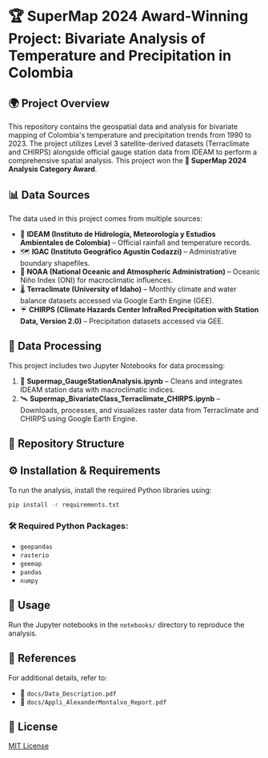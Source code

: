 # 🏆 SuperMap 2024 Award-Winning Project: Bivariate Analysis of Temperature and Precipitation in Colombia

## 🌍 Project Overview

This repository contains the geospatial data and analysis for bivariate mapping of Colombia's temperature and precipitation trends from 1990 to 2023. The project utilizes Level 3 satellite-derived datasets (Terraclimate and CHIRPS) alongside official gauge station data from IDEAM to perform a comprehensive spatial analysis. This project won the **🏅 SuperMap 2024 Analysis Category Award**.

## 📊 Data Sources

The data used in this project comes from multiple sources:

- 📌 **IDEAM (Instituto de Hidrología, Meteorología y Estudios Ambientales de Colombia)** – Official rainfall and temperature records.
- 🗺️ **IGAC (Instituto Geográfico Agustín Codazzi)** – Administrative boundary shapefiles.
- 🌊 **NOAA (National Oceanic and Atmospheric Administration)** – Oceanic Niño Index (ONI) for macroclimatic influences.
- 🌡️ **Terraclimate (University of Idaho)** – Monthly climate and water balance datasets accessed via Google Earth Engine (GEE).
- ☔ **CHIRPS (Climate Hazards Center InfraRed Precipitation with Station Data, Version 2.0)** – Precipitation datasets accessed via GEE.

## 🔧 Data Processing

This project includes two Jupyter Notebooks for data processing:

1. 📑 **Supermap_GaugeStationAnalysis.ipynb** – Cleans and integrates IDEAM station data with macroclimatic indices.
2. 🛰️ **Supermap_BivariateClass_Terraclimate_CHIRPS.ipynb** – Downloads, processes, and visualizes raster data from Terraclimate and CHIRPS using Google Earth Engine.

## 📁 Repository Structure



## ⚙️ Installation & Requirements

To run the analysis, install the required Python libraries using:

```bash
pip install -r requirements.txt
```

### 🛠️ Required Python Packages:

- `geopandas`
- `rasterio`
- `geemap`
- `pandas`
- `numpy`

## 🚀 Usage

Run the Jupyter notebooks in the `notebooks/` directory to reproduce the analysis.

## 📖 References

For additional details, refer to:

- 📄 `docs/Data_Description.pdf`
- 📄 `docs/Appli_AlexanderMontalvo_Report.pdf`

## 📜 License

[MIT License](LICENSE)



